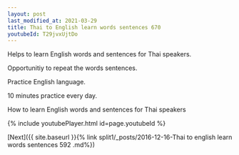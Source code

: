 ```yaml
---
layout: post
last_modified_at: 2021-03-29
title: Thai to English learn words sentences 670 
youtubeId: T29jvxUjtDo
---
```

 
 
Helps to learn English words and sentences for Thai speakers.

Opportunitiy to repeat the words sentences. 

Practice English language. 
 
10 minutes practice every day. 
 
How to learn English words and sentences for Thai speakers 
 
{% include youtubePlayer.html id=page.youtubeId %}
 
 
[Next]({{ site.baseurl }}{% link  split1/_posts/2016-12-16-Thai to english learn words sentences 592 .md%})
 
